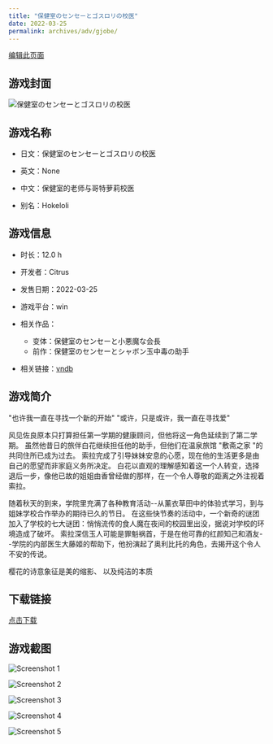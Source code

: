 ```yaml
---
title: "保健室のセンセーとゴスロリの校医"
date: 2022-03-25
permalink: archives/adv/gjobe/
---
```

[编辑此页面](https://github.com/ACG-3/ADV3-source/blob/main/source/_posts/%E4%BF%9D%E5%81%A5%E5%AE%A4%E3%81%AE%E3%82%BB%E3%83%B3%E3%82%BB%E3%83%BC%E3%81%A8%E3%82%B4%E3%82%B9%E3%83%AD%E3%83%AA%E3%81%AE%E6%A0%A1%E5%8C%BB.md)

## 游戏封面

![保健室のセンセーとゴスロリの校医](https://pan.timero.xyz/d/onedrive/img_lib_001/%E4%BF%9D%E5%81%A5%E5%AE%A4%E3%81%AE%E3%82%BB%E3%83%B3%E3%82%BB%E3%83%BC%E3%81%A8%E3%82%B4%E3%82%B9%E3%83%AD%E3%83%AA%E3%81%AE%E6%A0%A1%E5%8C%BB_cover.avif)


## 游戏名称

- 日文：保健室のセンセーとゴスロリの校医
- 英文：None
- 中文：保健室的老师与哥特萝莉校医

- 别名：Hokeloli


## 游戏信息

- 时长：12.0 h
- 开发者：Citrus
- 发售日期：2022-03-25
- 游戏平台：win
- 相关作品：
   - 变体：保健室のセンセーと小悪魔な会長
   - 前作：保健室のセンセーとシャボン玉中毒の助手

- 相关链接：[vndb](https://vndb.org/v33099)


## 游戏简介

"也许我一直在寻找一个新的开始"
"或许，只是或许，我一直在寻找爱"

风见佐良原本只打算担任第一学期的健康顾问，但他将这一角色延续到了第二学期。
虽然他昔日的旅伴白花继续担任他的助手，但他们在温泉旅馆 "敷斋之家 "的共同住所已成为过去。
索拉完成了引导妹妹安息的心愿，现在他的生活更多是由自己的愿望而非家庭义务所决定。
白花以直观的理解感知着这一个人转变，选择退后一步，像他已故的姐姐由香曾经做的那样，在一个令人尊敬的距离之外注视着索拉。

随着秋天的到来，学院里充满了各种教育活动--从薰衣草田中的体验式学习，到与姐妹学校合作举办的期待已久的节日。
在这些快节奏的活动中，一个新奇的谜团加入了学校的七大谜团：悄悄流传的食人魔在夜间的校园里出没，据说对学校的环境造成了破坏。
索拉深信玉人可能是罪魁祸首，于是在他可靠的红颜知己和酒友--学院的内部医生大藤姬的帮助下，他扮演起了奥利比托的角色，去揭开这个令人不安的传说。

樱花的诗意象征是美的缩影、
以及纯洁的本质




## 下载链接

[点击下载](https://pan.timero.xyz/onedrive/adv_lib_001/%E4%BF%9D%E5%81%A5%E5%AE%A4%E3%81%AE%E3%82%BB%E3%83%B3%E3%82%BB%E3%83%BC%E3%81%A8%E3%82%B4%E3%82%B9%E3%83%AD%E3%83%AA%E3%81%AE%E6%A0%A1%E5%8C%BB)


## 游戏截图


![Screenshot 1](https://pan.timero.xyz/d/onedrive/img_lib_001/%E4%BF%9D%E5%81%A5%E5%AE%A4%E3%81%AE%E3%82%BB%E3%83%B3%E3%82%BB%E3%83%BC%E3%81%A8%E3%82%B4%E3%82%B9%E3%83%AD%E3%83%AA%E3%81%AE%E6%A0%A1%E5%8C%BB_Screenshot_1.avif)

![Screenshot 2](https://pan.timero.xyz/d/onedrive/img_lib_001/%E4%BF%9D%E5%81%A5%E5%AE%A4%E3%81%AE%E3%82%BB%E3%83%B3%E3%82%BB%E3%83%BC%E3%81%A8%E3%82%B4%E3%82%B9%E3%83%AD%E3%83%AA%E3%81%AE%E6%A0%A1%E5%8C%BB_Screenshot_2.avif)

![Screenshot 3](https://pan.timero.xyz/d/onedrive/img_lib_001/%E4%BF%9D%E5%81%A5%E5%AE%A4%E3%81%AE%E3%82%BB%E3%83%B3%E3%82%BB%E3%83%BC%E3%81%A8%E3%82%B4%E3%82%B9%E3%83%AD%E3%83%AA%E3%81%AE%E6%A0%A1%E5%8C%BB_Screenshot_3.avif)

![Screenshot 4](https://pan.timero.xyz/d/onedrive/img_lib_001/%E4%BF%9D%E5%81%A5%E5%AE%A4%E3%81%AE%E3%82%BB%E3%83%B3%E3%82%BB%E3%83%BC%E3%81%A8%E3%82%B4%E3%82%B9%E3%83%AD%E3%83%AA%E3%81%AE%E6%A0%A1%E5%8C%BB_Screenshot_4.avif)

![Screenshot 5](https://pan.timero.xyz/d/onedrive/img_lib_001/%E4%BF%9D%E5%81%A5%E5%AE%A4%E3%81%AE%E3%82%BB%E3%83%B3%E3%82%BB%E3%83%BC%E3%81%A8%E3%82%B4%E3%82%B9%E3%83%AD%E3%83%AA%E3%81%AE%E6%A0%A1%E5%8C%BB_Screenshot_5.avif)

